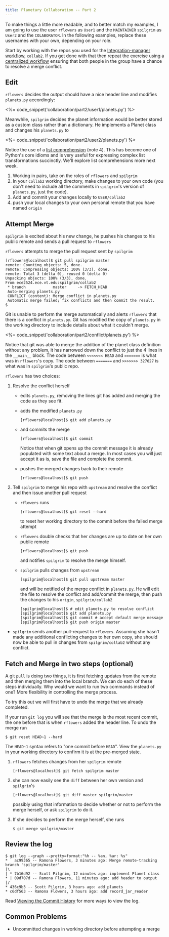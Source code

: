 ```yaml
---
title: Planetary Collaboration -- Part 2
---
```


To make things a little more readable, and to better match my
examples, I am going to use the user `rflowers` as `User1` and the
`MAINTAINER` `spilgrim` as `User2` and the `COLABORATOR`.  In the
following examples, replace these usernames with your own, depending
on your role.

Start by working with the repos you used for the
[Integration-manager workflow](/reading/distributed_workflow/#integration-manager-workflow),
`collab2`.  If you get done with that then repeat the exercise using a
[centralized workflow](/reading/distributed_workflow/#centralized-workflow)
ensuring that both people in the group have a chance to resolve a
merge conflict.

## Edit

`rflowers` decides the output should have a nice
header line and modifies `planets.py` accordingly:

<%= code_snippet('collaboration/part2/user1/planets.py') %>

Meanwhile, `spilgrim` decides the planet information would be better
stored as a custom class rather than a dictionary. He implements a
Planet class and changes his `planets.py` to

<%= code_snippet('collaboration/part2/user2/planets.py') %>

Notice the use of a
[list comprehension](/reading/pythonisms/#list-comprehension) (note
4). This has become one of Python's core idioms and is very useful for
expressing complex list transformations succinctly.  We'll explore
list comprehensions more next week.

1. Working in pairs, take on the roles of `rflowers` and `spilgrim`
2. In your `collab2` working directory, make changes to your own code
   (you don't need to include all the comments in `spilgrim`'s version
   of `planets.py`, just the code).
2. Add and commit your changes
   locally to `USER/collab2`
3. push your local changes to your own personal remote that you have named `origin`

## Attempt Merge

`spilgrim` is excited about his new change, he pushes his changes to his public remote and sends a pull request to `rflowers`

`rflowers` attempts to merge the pull request sent by `spilgrim`

~~~~ console
[rflowers@localhost]$ git pull spilgrim master
remote: Counting objects: 5, done.
remote: Compressing objects: 100% (3/3), done.
remote: Total 3 (delta 0), reused 0 (delta 0)
Unpacking objects: 100% (3/3), done.
From ece2524.ece.vt.edu:spilgrim/collab2
 * branch            master     -> FETCH_HEAD
 Auto-merging planets.py
 CONFLICT (content): Merge conflict in planets.py
 Automatic merge failed; fix conflicts and then commit the result.
$
~~~~

Git is unable to perform the merge automatically and alerts `rflowers`
that there is a conflict in `planets.py`. Git has modified the copy of
`planets.py` in the working directory to include details about what it
couldn't merge.

<%= code_snippet('collaboration/part2/conflict/planets.py') %>

Notice that git was able to merge the addition of the planet class
definition without any problem, it has narrowed down the conflict to
just the 4 lines in the `__main__` block.  The code between `<<<<<<< HEAD` and `=======` is what was in `rflowers`'s copy. The code between `=======` and `>>>>>>> 327027` is what was in `spilgrim`'s public repo.

`rflowers` has two choices:

1. Resolve the conflict herself

   - edits `planets.py`, removing the lines git has added and merging
     the code as they see fit.
   - adds the modified `planets.py`

     ~~~~ console
     [rflowers@localhost]$ git add planets.py
     ~~~~

   - and commits the merge

     ~~~~ console
     [rflowers@localhost]$ git commit
     ~~~~

     Notice that when git opens up the commit message it is already
     populated with some text about a merge. In most cases you will just
     accept it as is, save the file and complete the commit.

   - pushes the merged changes back to their remote

     ~~~~ console
     [rflowers@localhost]$ git push
     ~~~~

2. Tell `spilgrim` to merge his repo with `upstream` and resolve the conflict and then issue another pull request

   - `rflowers` runs

     ~~~~ console
     [rflowers@localhost]$ git reset --hard
     ~~~~

     to reset her working directory to the commit before the failed merge attempt
   - `rflowers` double checks that her changes are up to date on her own public remote

     ~~~~ console
     [rflowers@localhost]$ git push
     ~~~~

     and notifies `spilgrim` to resolve the merge himself.

   - `spilgrim` pulls changes from `upstream`

     ~~~~ console
     [spilgrim@localhost]$ git pull upstream master
     ~~~~

     and will be notified of the merge conflict in `planets.py`. He
     will edit the file to resolve the conflict and add/commit the
     merge, then push the changes to his `origin`, `spilgrim/collab2`

     ~~~~ console
     [spilgrim@localhost]$ # edit planets.py to resolve conflict
     [spilgrim@localhost]$ git add planets.py
     [spilgrim@localhost]$ git commit # accept default merge message
     [spilgrim@localhost]$ git push origin master
     ~~~~
  - `spilgrim` sends another pull-request to `rflowers`.  Assuming she
    hasn't made any additional conflicting changes to her own copy,
    she should now be able to pull in changes from `spilgrim/collab2`
    without any conflict.
   
## Fetch and Merge in two steps (optional)

A git `pull` is doing two things, it is first fetching updates from
the remote and then merging them into the local branch. We can do each
of these steps individually. Why would we want to run two commands
instead of one? More flexibility in controlling the merge process.

To try this out we will first have to undo the merge that we already
completed.

If your run `git log` you will see that the merge is the most recent
commit, the one before that is when `rflowers` added the header line.
To undo the merge run

~~~~ console
$ git reset HEAD~1 --hard
~~~~

The `HEAD~1` syntax refers to "one commit before `HEAD`". View the
`planets.py` in your working directory to confirm it is at the
pre-merged state.

1. `rflowers` fetches changes from her `spilgrim` remote

   ~~~~ console
   [rflowers@localhost]$ git fetch spilgrim master
   ~~~~

2. she can now easily see the `diff` between her own version and `spilgrim`'s

   ~~~~ console
   [rflowers@localhost]$ git diff master spilgrim/master
   ~~~~

   possibly using that information to decide whether or not to perform
   the merge herself, or ask `spilgrim` to do it.
   
2. If she decides to perform the merge herself, she runs

   ~~~~ console
   $ git merge spilgrim/master
   ~~~~

## Review the log

~~~~ console
$ git log --graph --pretty=format:"%h -- %an, %ar: %s"
*   ac99365 -- Ramona Flowers, 3 minutes ago: Merge remote-tracking branch 'spilgrim/master'
|\
| * 7b16d92 -- Scott Pilgrim, 12 minutes ago: implement Planet class
* | 09d707d -- Ramona Flowers, 11 minutes ago: add header to output
|/
* 436c9b3 -- Scott Pilgrim, 3 hours ago: add planets
* c6df563 -- Ramona Flowers, 3 hours ago: add record_jar_reader
~~~~

Read [Viewing the Commit History](http://git-scm.com/book/en/git-basics-viewing-the-commit-history) for more ways to view the log.

## Common Problems

- Uncommitted changes in working directory before attempting a merge

